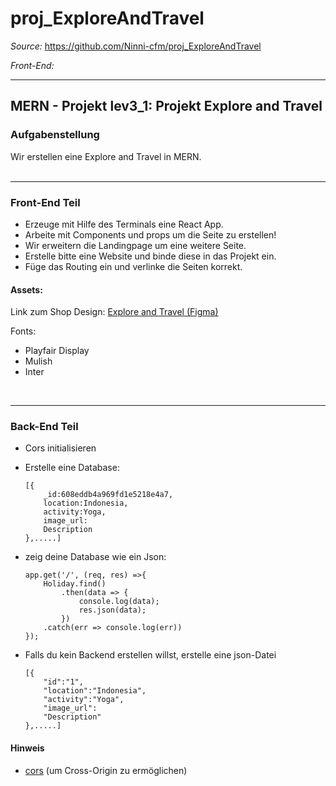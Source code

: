 # proj_ExploreAndTravel

_Source:_ https://github.com/Ninni-cfm/proj_ExploreAndTravel

_Front-End:_

---

## MERN - Projekt lev3_1: Projekt Explore and Travel

### Aufgabenstellung

Wir erstellen eine Explore and Travel in MERN.<br><br>

---

### Front-End Teil

-   Erzeuge mit Hilfe des Terminals eine React App.
-   Arbeite mit Components und props um die Seite zu erstellen!
-   Wir erweitern die Landingpage um eine weitere Seite.
-   Erstelle bitte eine Website und binde diese in das Projekt ein.
-   Füge das Routing ein und verlinke die Seiten korrekt.

#### Assets:

Link zum Shop Design: [Explore and Travel (Figma)](https://www.figma.com/file/TLqyztwWLAJVHQLSupYe7z/travelz-Copy?node-id=0%3A1)

Fonts:

-   Playfair Display
-   Mulish
-   Inter

<br>

---

### Back-End Teil

-   Cors initialisieren
-   Erstelle eine Database:

    ```
    [{
        _id:608eddb4a969fd1e5218e4a7,
        location:Indonesia,
        activity:Yoga,
        image_url:
        Description
    },.....]
    ```

-   zeig deine Database wie ein Json:

    ```
    app.get('/', (req, res) =>{
        Holiday.find()
            .then(data => {
                console.log(data);
                res.json(data);
            })
        .catch(err => console.log(err))
    });
    ```

-   Falls du kein Backend erstellen willst, erstelle eine json-Datei

    ```
    [{
        "id":"1",
        "location":"Indonesia",
        "activity":"Yoga",
        "image_url":
        "Description"
    },.....]
    ```

#### Hinweis

-   [cors](https://www.npmjs.com/package/cors) (um Cross-Origin zu ermöglichen)
